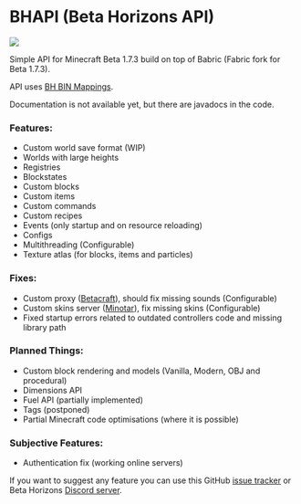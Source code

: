 # BHAPI (Beta Horizons API)
[![](https://jitpack.io/v/paulevsGitch/BHAPI.svg)](https://jitpack.io/#paulevsGitch/BHAPI)

Simple API for Minecraft Beta 1.7.3 build on top of Babric (Fabric fork for Beta 1.7.3).

API uses [BH BIN Mappings](https://github.com/paulevsGitch/BIN-Mappings-BH).

Documentation is not available yet, but there are javadocs in the code.

### Features:
- Custom world save format (WIP)
- Worlds with large heights
- Registries
- Blockstates
- Custom blocks
- Custom items
- Custom commands
- Custom recipes
- Events (only startup and on resource reloading)
- Configs
- Multithreading (Configurable)
- Texture atlas (for blocks, items and particles)

### Fixes:
- Custom proxy ([Betacraft](https://betacraft.uk/)), should fix missing sounds (Configurable)
- Custom skins server ([Minotar](https://minotar.net)), fix missing skins (Configurable)
- Fixed startup errors related to outdated controllers code and missing library path

### Planned Things:
- Custom block rendering and models (Vanilla, Modern, OBJ and procedural)
- Dimensions API
- Fuel API (partially implemented)
- Tags (postponed)
- Partial Minecraft code optimisations (where it is possible)

### Subjective Features:
- Authentication fix (working online servers)

If you want to suggest any feature you can use this GitHub [issue tracker](https://github.com/paulevsGitch/BHAPI/issues)
or Beta Horizons [Discord server](https://discord.gg/qxcP8EjkUC).